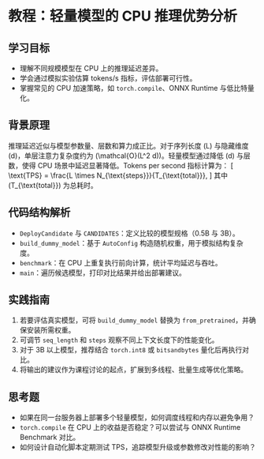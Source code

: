 # 教程：轻量模型的 CPU 推理优势分析

## 学习目标
- 理解不同规模模型在 CPU 上的推理延迟差异。
- 学会通过模拟实验估算 tokens/s 指标，评估部署可行性。
- 掌握常见的 CPU 加速策略，如 `torch.compile`、ONNX Runtime 与低比特量化。

## 背景原理
推理延迟近似与模型参数量、层数和算力成正比。对于序列长度 \(L\) 与隐藏维度 \(d\)，单层注意力复杂度约为 \(\mathcal{O}(L^2 d)\)。轻量模型通过降低 \(d\) 与层数，使得 CPU 场景中延迟显著降低。Tokens per second 指标计算为：
\[
\text{TPS} = \frac{L \times N_{\text{steps}}}{T_{\text{total}}},
\]
其中 \(T_{\text{total}}\) 为总耗时。

## 代码结构解析
- `DeployCandidate` 与 `CANDIDATES`：定义比较的模型规格（0.5B 与 3B）。
- `build_dummy_model`：基于 `AutoConfig` 构造随机权重，用于模拟结构复杂度。
- `benchmark`：在 CPU 上重复执行前向计算，统计平均延迟与吞吐。
- `main`：遍历候选模型，打印对比结果并给出部署建议。

## 实践指南
1. 若要评估真实模型，可将 `build_dummy_model` 替换为 `from_pretrained`，并确保安装所需权重。
2. 可调节 `seq_length` 和 `steps` 观察不同上下文长度下的性能变化。
3. 对于 3B 以上模型，推荐结合 `torch.int8` 或 `bitsandbytes` 量化后再执行对比。
4. 将输出的建议作为课程讨论的起点，扩展到多线程、批量生成等优化策略。

## 思考题
- 如果在同一台服务器上部署多个轻量模型，如何调度线程和内存以避免争用？
- `torch.compile` 在 CPU 上的收益是否稳定？可以尝试与 ONNX Runtime Benchmark 对比。
- 如何设计自动化脚本定期测试 TPS，追踪模型升级或参数修改对性能的影响？
